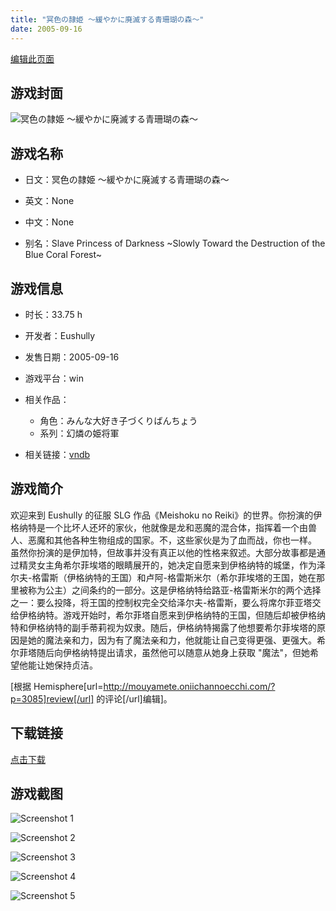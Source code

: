 ```yaml
---
title: "冥色の隷姫 ～緩やかに廃滅する青珊瑚の森～"
date: 2005-09-16
---
```

[编辑此页面](https://github.com/ACG-3/ADV3-source/blob/main/source/_posts/Dark%20Blue.md)

## 游戏封面

![冥色の隷姫 ～緩やかに廃滅する青珊瑚の森～](https%3A//pan.timero.xyz/onedrive/img_lib_001/Dark%20Blue_cover.avif)


## 游戏名称

- 日文：冥色の隷姫 ～緩やかに廃滅する青珊瑚の森～
- 英文：None
- 中文：None

- 别名：Slave Princess of Darkness ~Slowly Toward the Destruction of the Blue Coral Forest~


## 游戏信息

- 时长：33.75 h
- 开发者：Eushully
- 发售日期：2005-09-16
- 游戏平台：win
- 相关作品：
   - 角色：みんな大好き子づくりばんちょう
   - 系列：幻燐の姫将軍

- 相关链接：[vndb](https://vndb.org/v2232)


## 游戏简介

欢迎来到 Eushully 的征服 SLG 作品《Meishoku no Reiki》的世界。你扮演的伊格纳特是一个比坏人还坏的家伙，他就像是龙和恶魔的混合体，指挥着一个由兽人、恶魔和其他各种生物组成的国家。不，这些家伙是为了血而战，你也一样。
虽然你扮演的是伊加特，但故事并没有真正以他的性格来叙述。大部分故事都是通过精灵女主角希尔菲埃塔的眼睛展开的，她决定自愿来到伊格纳特的城堡，作为泽尔夫-格雷斯（伊格纳特的王国）和卢阿-格雷斯米尔（希尔菲埃塔的王国，她在那里被称为公主）之间条约的一部分。这是伊格纳特给路亚-格雷斯米尔的两个选择之一：要么投降，将王国的控制权完全交给泽尔夫-格雷斯，要么将席尔菲亚塔交给伊格纳特。游戏开始时，希尔菲塔自愿来到伊格纳特的王国，但随后却被伊格纳特和伊格纳特的副手蒂莉视为奴隶。随后，伊格纳特揭露了他想要希尔菲埃塔的原因是她的魔法亲和力，因为有了魔法亲和力，他就能让自己变得更强、更强大。希尔菲塔随后向伊格纳特提出请求，虽然他可以随意从她身上获取 "魔法"，但她希望他能让她保持贞洁。

[根据 Hemisphere[url=http://mouyamete.oniichannoecchi.com/?p=3085]review[/url] 的评论[/url]编辑]。


## 下载链接

[点击下载](https://pan.timero.xyz/onedrive/adv_lib_001/Dark%20Blue)


## 游戏截图


![Screenshot 1](https%3A//pan.timero.xyz/onedrive/img_lib_001/Dark%20Blue_Screenshot_1.avif)

![Screenshot 2](https%3A//pan.timero.xyz/onedrive/img_lib_001/Dark%20Blue_Screenshot_2.avif)

![Screenshot 3](https%3A//pan.timero.xyz/onedrive/img_lib_001/Dark%20Blue_Screenshot_3.avif)

![Screenshot 4](https%3A//pan.timero.xyz/onedrive/img_lib_001/Dark%20Blue_Screenshot_4.avif)

![Screenshot 5](https%3A//pan.timero.xyz/onedrive/img_lib_001/Dark%20Blue_Screenshot_5.avif)

